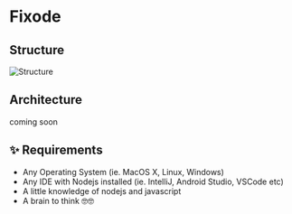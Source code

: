 # Fixode

## Structure
![Structure](https://s10.gifyu.com/images/structure.png)

## Architecture
coming soon

## ✨ Requirements
* Any Operating System (ie. MacOS X, Linux, Windows)
* Any IDE with Nodejs installed (ie. IntelliJ, Android Studio, VSCode etc)
* A little knowledge of nodejs and javascript
* A brain to think 🤓🤓